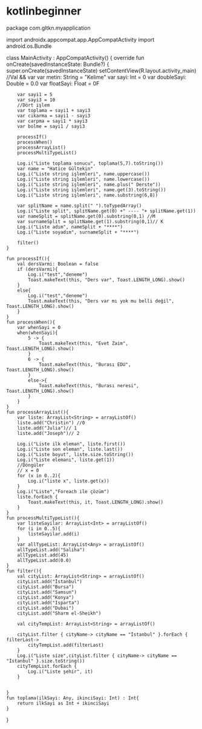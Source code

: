 # kotlinbeginner
package com.gltkn.myapplication

import androidx.appcompat.app.AppCompatActivity
import android.os.Bundle

class MainActivity : AppCompatActivity() {
    override fun onCreate(savedInstanceState: Bundle?) {
        super.onCreate(savedInstanceState)
        setContentView(R.layout.activity_main)
        //Val && var
        var metin: String = "Kelime"
        var sayi: Int = 0
        var doubleSayi: Double = 0.0
        var floatSayi: Float = 0F

        var sayi1 = 5
        var sayi3 = 10
        //Dört işlem
        var toplama = sayi1 + sayi3
        var cikarma = sayi1 - sayi3
        var carpma = sayi1 * sayi3
        var bolme = sayi1 / sayi3

        processIf()
        processWhen()
        processArrayList()
        processMultiTypeList()

        Log.i("Liste toplama sonucu", toplama(5,7).toString())
        var name = "Hatice Gültekin"
        Log.i("Liste string işlemleri", name.uppercase())
        Log.i("Liste string işlemleri", name.lowercase())
        Log.i("Liste string işlemleri", name.plus(" Derste"))
        Log.i("Liste string işlemleri", name.get(3).toString())
        Log.i("Liste string işlemleri", name.substring(6,8))

        var splitName = name.split(" ").toTypedArray()
        Log.i("Liste split", splitName.get(0) +" ---- "+ splitName.get(1))
        var nameSplit = splitName.get(0).substring(0,1) //M
        var surnameSplit = splitName.get(1).substring(0,1)// K
        Log.i("Liste adım", nameSplit + "****")
        Log.i("Liste soyadım", surnameSplit + "****")

        filter()
    }

    fun processIf(){
        val dersVarmi: Boolean = false
        if (dersVarmi){
            Log.i("test","deneme")
            Toast.makeText(this, "Ders var", Toast.LENGTH_LONG).show()
        }
        else{
            Log.i("test","deneme")
            Toast.makeText(this, "Ders var mı yok mu belli değil", Toast.LENGTH_LONG).show()
        }
    }
    fun processWhen(){
        var whenSayi = 0
        when(whenSayi){
            5 -> {
                Toast.makeText(this, "Evet Zaim", Toast.LENGTH_LONG).show()
            }
            6 -> {
                Toast.makeText(this, "Burası EDU", Toast.LENGTH_LONG).show()
            }
            else->{
                Toast.makeText(this, "Burası neresi", Toast.LENGTH_LONG).show()
            }
        }
    }
    fun processArrayList(){
        var liste: ArrayList<String> = arrayListOf()
        liste.add("Christin") //0
        liste.add("Julia")// 1
        liste.add("Joseph")// 2

        Log.i("Liste ilk eleman", liste.first())
        Log.i("Liste son eleman", liste.last())
        Log.i("Liste boyut", liste.size.toString())
        Log.i("Liste elemanı", liste.get(1))
        //Döngüler
        // x = 0
        for (x in 0..2){
            Log.i("liste x", liste.get(x))
        }
        Log.i("Liste","Foreach ile çözüm")
        liste.forEach {
            Toast.makeText(this, it, Toast.LENGTH_LONG).show()
        }
    }
    fun processMultiTypeList(){
        var listeSayilar: ArrayList<Int> = arrayListOf()
        for (i in 0..5){
            listeSayilar.add(i)
        }
        var allTypeList: ArrayList<Any> = arrayListOf()
        allTypeList.add("Saliha")
        allTypeList.add(45)
        allTypeList.add(0.0)
    }
    fun filter(){
        val cityList: ArrayList<String> = arrayListOf()
        cityList.add("İstanbul")
        cityList.add("Bursa")
        cityList.add("Samsun")
        cityList.add("Konya")
        cityList.add("Isparta")
        cityList.add("Dubai")
        cityList.add("Sharm el-Sheikh")

        val cityTempList: ArrayList<String> = arrayListOf()

        cityList.filter { cityName-> cityName == "İstanbul" }.forEach { filterLast->
            cityTempList.add(filterLast)
        }
        Log.i("Liste size",cityList.filter { cityName-> cityName == "İstanbul" }.size.toString())
        cityTempList.forEach {
            Log.i("Liste şehir", it)
        }


    }
    fun toplama(ilkSayi: Any, ikinciSayi: Int) : Int{
        return ilkSayi as Int + ikinciSayi
    }
}
